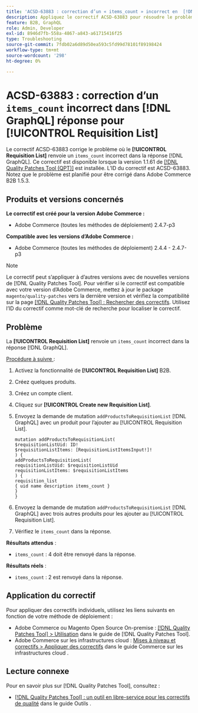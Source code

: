 ```yaml
---
title: 'ACSD-63883 : correction d’un « items_count » incorrect en  [!DNL GraphQL]  de réponse pour [!UICONTROL Requisition List]'
description: Appliquez le correctif ACSD-63883 pour résoudre le problème où l’[!UICONTROL Requisition List] renvoie un « items_count » incorrect dans la réponse  [!DNL GraphQL] .
feature: B2B, GraphQL
role: Admin, Developer
exl-id: 8946d7fb-558a-4867-a843-a61715416f25
type: Troubleshooting
source-git-commit: 7fdb02a6d89d50ea593c5fd99d78101f89198424
workflow-type: tm+mt
source-wordcount: '298'
ht-degree: 0%

---
```


# ACSD-63883 : correction d’un `items_count` incorrect dans [!DNL GraphQL] réponse pour [!UICONTROL Requisition List]

Le correctif ACSD-63883 corrige le problème où le **[!UICONTROL Requisition List]** renvoie un `items_count` incorrect dans la réponse [!DNL GraphQL]. Ce correctif est disponible lorsque la version 1.1.61 de [[!DNL Quality Patches Tool (QPT)]](/help/tools/quality-patches-tool/quality-patches-tool-to-self-serve-quality-patches.md) est installée. L’ID du correctif est ACSD-63883. Notez que le problème est planifié pour être corrigé dans Adobe Commerce B2B 1.5.3.

## Produits et versions concernés

**Le correctif est créé pour la version Adobe Commerce :**

* Adobe Commerce (toutes les méthodes de déploiement) 2.4.7-p3

**Compatible avec les versions d’Adobe Commerce :**

* Adobe Commerce (toutes les méthodes de déploiement) 2.4.4 - 2.4.7-p3

>[!NOTE]
>
>Le correctif peut s’appliquer à d’autres versions avec de nouvelles versions de [!DNL Quality Patches Tool]. Pour vérifier si le correctif est compatible avec votre version d’Adobe Commerce, mettez à jour le package `magento/quality-patches` vers la dernière version et vérifiez la compatibilité sur la page [[!DNL Quality Patches Tool] : Rechercher des correctifs](https://experienceleague.adobe.com/tools/commerce-quality-patches/index.html). Utilisez l’ID du correctif comme mot-clé de recherche pour localiser le correctif.

## Problème

La **[!UICONTROL Requisition List]** renvoie un `items_count` incorrect dans la réponse [!DNL GraphQL].


<u>Procédure à suivre </u> :

1. Activez la fonctionnalité de **[!UICONTROL Requisition List]** B2B.
1. Créez quelques produits.
1. Créez un compte client.
1. Cliquez sur **[!UICONTROL Create new Requisition List]**.
1. Envoyez la demande de mutation `addProductsToRequisitionList` [!DNL GraphQL] avec un produit pour l’ajouter au [!UICONTROL Requisition List].

   ```
   mutation addProductsToRequisitionList(
   $requisitionListUid: ID!
   $requisitionListItems: [RequisitionListItemsInput!]!
   ) {
   addProductsToRequisitionList(
   requisitionListUid: $requisitionListUid
   requisitionListItems: $requisitionListItems
   ) {
   requisition_list
   { uid name description items_count }
   }
   }
   ```

1. Envoyez la demande de mutation `addProductsToRequisitionList` [!DNL GraphQL] avec trois autres produits pour les ajouter au [!UICONTROL Requisition List].
1. Vérifiez le `items_count` dans la réponse.

**Résultats attendus** :

* `items_count` : 4 doit être renvoyé dans la réponse.

**Résultats réels** :

* `items_count` : 2 est renvoyé dans la réponse.

## Application du correctif

Pour appliquer des correctifs individuels, utilisez les liens suivants en fonction de votre méthode de déploiement :

* Adobe Commerce ou Magento Open Source On-premise : [[!DNL Quality Patches Tool] > Utilisation](/help/tools/quality-patches-tool/usage.md) dans le guide de [!DNL Quality Patches Tool].
* Adobe Commerce sur les infrastructures cloud : [Mises à niveau et correctifs > Appliquer des correctifs](https://experienceleague.adobe.com/docs/commerce-cloud-service/user-guide/develop/upgrade/apply-patches.html) dans le guide Commerce sur les infrastructures cloud .


## Lecture connexe

Pour en savoir plus sur [!DNL Quality Patches Tool], consultez :

* [[!DNL Quality Patches Tool] : un outil en libre-service pour les correctifs de qualité](/help/tools/quality-patches-tool/quality-patches-tool-to-self-serve-quality-patches.md) dans le guide Outils .
